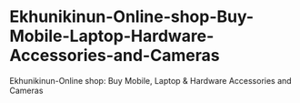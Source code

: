 # Ekhunikinun-Online-shop-Buy-Mobile-Laptop-Hardware-Accessories-and-Cameras
Ekhunikinun-Online shop: Buy Mobile, Laptop &amp; Hardware Accessories and Cameras
